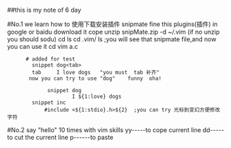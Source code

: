 ##this is my note of 6 day

#No.1     we learn how to 使用下载安装插件 snipmate
            fine this plugins(插件)	in google or baidu
            download  it
       cope unzip snipMate.zip -d ~/.vim (if no unzip you should sodu)                        cd
	      ls
	      cd .vim/
	      ls       ;you will see that snipmate file,and now you can use it
	      cd
	      vim a.c
           
          # added for test
            snippet dog<tab>
            tab     I love dogs   "you must  tab 补齐"
           now you can try to use "dog"    funny  oha!

                 snippet dog
                         I ${1:love} dogs
	        snippet inc
	        	#include <${1:stdio}.h>${2}  ;you can try 光标到变幻方便修改字符
      
#No.2     say "hello"  10 times with vim skills
          yy-----to cope current line
          dd-----to cut the current line
          p------to paste
